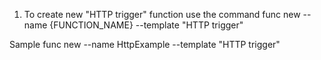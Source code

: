 1. To create new "HTTP trigger" function use the command
func new --name {FUNCTION_NAME} --template "HTTP trigger"

Sample
func new --name HttpExample --template "HTTP trigger"

